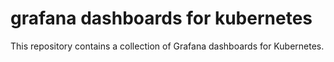# grafana dashboards for kubernetes

This repository contains a collection of Grafana dashboards for Kubernetes.